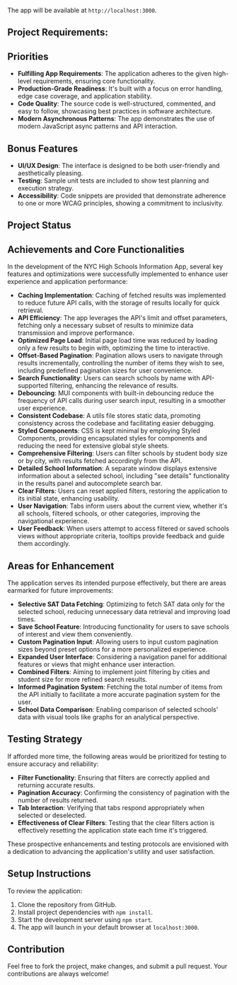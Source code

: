 The app will be available at `http://localhost:3000`.

## Project Requirements:

## Priorities

- **Fulfilling App Requirements**: The application adheres to the given high-level requirements, ensuring core functionality.
- **Production-Grade Readiness**: It's built with a focus on error handling, edge case coverage, and application stability.
- **Code Quality**: The source code is well-structured, commented, and easy to follow, showcasing best practices in software architecture.
- **Modern Asynchronous Patterns**: The app demonstrates the use of modern JavaScript async patterns and API interaction.

## Bonus Features

- **UI/UX Design**: The interface is designed to be both user-friendly and aesthetically pleasing.
- **Testing**: Sample unit tests are included to show test planning and execution strategy.
- **Accessibility**: Code snippets are provided that demonstrate adherence to one or more WCAG principles, showing a commitment to inclusivity.

## Project Status

## Achievements and Core Functionalities

In the development of the NYC High Schools Information App, several key features and optimizations were successfully implemented to enhance user experience and application performance:

- **Caching Implementation**: Caching of fetched results was implemented to reduce future API calls, with the storage of results locally for quick retrieval.
- **API Efficiency**: The app leverages the API's limit and offset parameters, fetching only a necessary subset of results to minimize data transmission and improve performance.
- **Optimized Page Load**: Initial page load time was reduced by loading only a few results to begin with, optimizing the time to interactive.
- **Offset-Based Pagination**: Pagination allows users to navigate through results incrementally, controlling the number of items they wish to see, including predefined pagination sizes for user convenience.
- **Search Functionality**: Users can search schools by name with API-supported filtering, enhancing the relevance of results.
- **Debouncing**: MUI components with built-in debouncing reduce the frequency of API calls during user search input, resulting in a smoother user experience.
- **Consistent Codebase**: A utils file stores static data, promoting consistency across the codebase and facilitating easier debugging.
- **Styled Components**: CSS is kept minimal by employing Styled Components, providing encapsulated styles for components and reducing the need for extensive global style sheets.
- **Comprehensive Filtering**: Users can filter schools by student body size or by city, with results fetched accordingly from the API.
- **Detailed School Information**: A separate window displays extensive information about a selected school, including "see details" functionality in the results panel and autocomplete search bar.
- **Clear Filters**: Users can reset applied filters, restoring the application to its initial state, enhancing usability.
- **User Navigation**: Tabs inform users about the current view, whether it's all schools, filtered schools, or other categories, improving the navigational experience.
- **User Feedback**: When users attempt to access filtered or saved schools views without appropriate criteria, tooltips provide feedback and guide them accordingly.

## Areas for Enhancement

The application serves its intended purpose effectively, but there are areas earmarked for future improvements:

- **Selective SAT Data Fetching**: Optimizing to fetch SAT data only for the selected school, reducing unnecessary data retrieval and improving load times.
- **Save School Feature**: Introducing functionality for users to save schools of interest and view them conveniently.
- **Custom Pagination Input**: Allowing users to input custom pagination sizes beyond preset options for a more personalized experience.
- **Expanded User Interface**: Considering a navigation panel for additional features or views that might enhance user interaction.
- **Combined Filters**: Aiming to implement joint filtering by cities and student size for more refined search results.
- **Informed Pagination System**: Fetching the total number of items from the API initially to facilitate a more accurate pagination system for the user.
- **School Data Comparison**: Enabling comparison of selected schools' data with visual tools like graphs for an analytical perspective.

## Testing Strategy

If afforded more time, the following areas would be prioritized for testing to ensure accuracy and reliability:

- **Filter Functionality**: Ensuring that filters are correctly applied and returning accurate results.
- **Pagination Accuracy**: Confirming the consistency of pagination with the number of results returned.
- **Tab Interaction**: Verifying that tabs respond appropriately when selected or deselected.
- **Effectiveness of Clear Filters**: Testing that the clear filters action is effectively resetting the application state each time it's triggered.

These prospective enhancements and testing protocols are envisioned with a dedication to advancing the application's utility and user satisfaction.

## Setup Instructions

To review the application:

1. Clone the repository from GitHub.
2. Install project dependencies with `npm install`.
3. Start the development server using `npm start`.
4. The app will launch in your default browser at `localhost:3000`.

## Contribution

Feel free to fork the project, make changes, and submit a pull request. Your contributions are always welcome!
